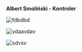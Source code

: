 **Albert Smoliński - Kontroler**

![fdbdbd](https://user-images.githubusercontent.com/80070821/110931376-759caf80-832a-11eb-85ff-b2d56ce46b34.jpg)

![vdaavdav](https://user-images.githubusercontent.com/80070821/110931393-7b929080-832a-11eb-9531-90dcb2c409f0.png)

![sdvsv](https://user-images.githubusercontent.com/80070821/110931398-7d5c5400-832a-11eb-943d-bd2aad49f02a.png)
